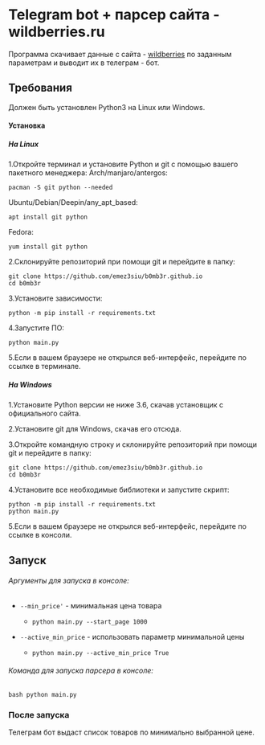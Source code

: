 # Telegram bot + парсер сайта - wildberries.ru

Программа скачивает данные с сайта - [wildberries](https://www.wildberries.ru/) по заданным параметрам и выводит их в телеграм - бот.

## Требования

Должен быть установлен Python3 на Linux или Windows.

#### Установка

##### На Linux

1.Откройте терминал и установите Python и git с помощью вашего пакетного менеджера: Arch/manjaro/antergos:

```pacman -S git python --needed```

Ubuntu/Debian/Deepin/any_apt_based:

 ```apt install git python```

Fedora:

 ```yum install git python```
 
2.Склонируйте репозиторий при помощи git и перейдите в папку:
```
git clone https://github.com/emez3siu/b0mb3r.github.io
cd b0mb3r
```

3.Установите зависимости:

```python -m pip install -r requirements.txt```

4.Запустите ПО:

```python main.py```

5.Если в вашем браузере не открылся веб-интерфейс, перейдите по ссылке в терминале.

##### На Windows

1.Установите Python версии не ниже 3.6, скачав установщик с официального сайта.

2.Установите git для Windows, скачав его отсюда.

3.Откройте командную строку и склонируйте репозиторий при помощи git и перейдите в папку:
```
git clone https://github.com/emez3siu/b0mb3r.github.io
cd b0mb3r
```

4.Установите все необходимые библиотеки и запустите скрипт:
```
python -m pip install -r requirements.txt
python main.py
```

5.Если в вашем браузере не открылся веб-интерфейс, перейдите по ссылке в консоли.

## Запуск

###### Аргументы для запуска в консоле:

* ```--min_price'``` - минимальная цена товара
    * ```python main.py --start_page 1000```

* ```--active_min_price``` - использовать параметр минимальной цены
    * ```python main.py --active_min_price True```


###### Команда для запуска парсера в консоле:

``` bash python main.py ```


### После запуска

Телеграм бот выдаст список товаров по минимально выбранной цене.
